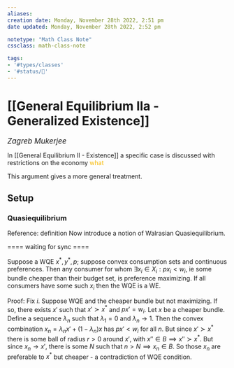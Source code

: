 ```yaml
---
aliases:
creation date: Monday, November 28th 2022, 2:51 pm
date updated: Monday, November 28th 2022, 2:52 pm

notetype: "Math Class Note"
cssclass: math-class-note

tags: 
- '#types/classes'
- '#status/🚧'
---
```


# [[General Equilibrium IIa - Generalized Existence]]
<span style = "font-size:120%"><i >Zagreb Mukerjee </i></span>

In [[General Equilibrium II - Existence]] a specific case is discussed with restrictions on the economy <font color=#F7B801>what</font>

This argument gives a more general treatment. 

## Setup

### Quasiequilibrium 
Reference: definition 
Now  introduce a notion of Walrasian Quasiequilibrium. 


==== waiting for sync ====


Suppose a WQE $x^*, y^*, p$; suppose convex consumption sets and continuous preferences. Then any consumer for whom $\exists x_i \in X_i: px_i < w_i$, ie some bundle cheaper than their budget set, is preference maximizing. If all consumers have some such $x_i$ then the WQE is a WE. 

Proof:
Fix $i$. Suppose WQE and the cheaper bundle but not maximizing. If so, there exists $x'$ such that $x' \succ x^*$ and $px' = w_i$. Let $x$ be a cheaper bundle. Define a sequence $\lambda_n$ such that $\lambda_1 = 0$ and $\lambda_n \to 1$. Then the convex combination  $x_n = \lambda_n x' + (1-\lambda_n) x$  has $px' < w_i$ for all $n$. But since $x' \succ x^*$ there is some ball of radius $r > 0$ around $x'$, with $x'' \in B \implies x'' \succ x^*$. But since $x_n \to x'$, there is some $N$ such that $n > N \implies x_n \in B$. So those $x_n$ are preferable to $x^*$ but cheaper - a contradiction of WQE condition. 



